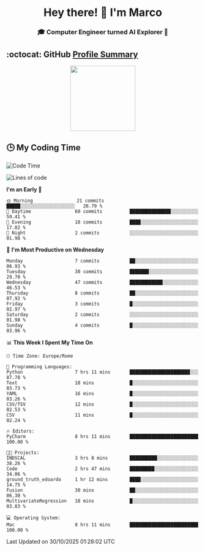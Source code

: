 <h1 align="center">Hey there! 👋 I'm Marco</h1> <h3 align="center">🎓 Computer Engineer turned AI Explorer 🌌</h3>

## :octocat: GitHub <a href="https://github.com/vn7n24fzkq/github-profile-summary-cards">Profile Summary</a>

<p align="center">
   <img style="height:170px;display:inline-block" src="http://github-profile-summary-cards.vercel.app/api/cards/profile-details?username=MarcoDelCore&theme=github_dark" />
</p>

## :clock3: My Coding Time 

<!--START_SECTION:waka-->
![Code Time](http://img.shields.io/badge/Code%20Time-213%20hrs%2022%20mins-blue)

![Lines of code](https://img.shields.io/badge/From%20Hello%20World%20I%27ve%20Written-105.4%20thousand%20lines%20of%20code-blue)

**I'm an Early 🐤** 

```text
🌞 Morning                21 commits          █████░░░░░░░░░░░░░░░░░░░░   20.79 % 
🌆 Daytime                60 commits          ███████████████░░░░░░░░░░   59.41 % 
🌃 Evening                18 commits          ████░░░░░░░░░░░░░░░░░░░░░   17.82 % 
🌙 Night                  2 commits           ░░░░░░░░░░░░░░░░░░░░░░░░░   01.98 % 
```
📅 **I'm Most Productive on Wednesday** 

```text
Monday                   7 commits           ██░░░░░░░░░░░░░░░░░░░░░░░   06.93 % 
Tuesday                  30 commits          ███████░░░░░░░░░░░░░░░░░░   29.70 % 
Wednesday                47 commits          ████████████░░░░░░░░░░░░░   46.53 % 
Thursday                 8 commits           ██░░░░░░░░░░░░░░░░░░░░░░░   07.92 % 
Friday                   3 commits           █░░░░░░░░░░░░░░░░░░░░░░░░   02.97 % 
Saturday                 2 commits           ░░░░░░░░░░░░░░░░░░░░░░░░░   01.98 % 
Sunday                   4 commits           █░░░░░░░░░░░░░░░░░░░░░░░░   03.96 % 
```


📊 **This Week I Spent My Time On** 

```text
🕑︎ Time Zone: Europe/Rome

💬 Programming Languages: 
Python                   7 hrs 11 mins       ██████████████████████░░░   87.78 % 
Text                     18 mins             █░░░░░░░░░░░░░░░░░░░░░░░░   03.73 % 
YAML                     16 mins             █░░░░░░░░░░░░░░░░░░░░░░░░   03.26 % 
CSV/TSV                  12 mins             █░░░░░░░░░░░░░░░░░░░░░░░░   02.53 % 
CSV                      11 mins             █░░░░░░░░░░░░░░░░░░░░░░░░   02.24 % 

🔥 Editors: 
PyCharm                  8 hrs 11 mins       █████████████████████████   100.00 % 

🐱‍💻 Projects: 
INDSCAL                  3 hrs 8 mins        ██████████░░░░░░░░░░░░░░░   38.26 % 
Code                     2 hrs 47 mins       █████████░░░░░░░░░░░░░░░░   34.06 % 
ground_truth_edoardo     1 hr 12 mins        ████░░░░░░░░░░░░░░░░░░░░░   14.75 % 
Fusion                   30 mins             ██░░░░░░░░░░░░░░░░░░░░░░░   06.30 % 
MultivariateRegression   18 mins             █░░░░░░░░░░░░░░░░░░░░░░░░   03.83 % 

💻 Operating System: 
Mac                      8 hrs 11 mins       █████████████████████████   100.00 % 
```


 Last Updated on 30/10/2025 01:28:02 UTC
<!--END_SECTION:waka-->
